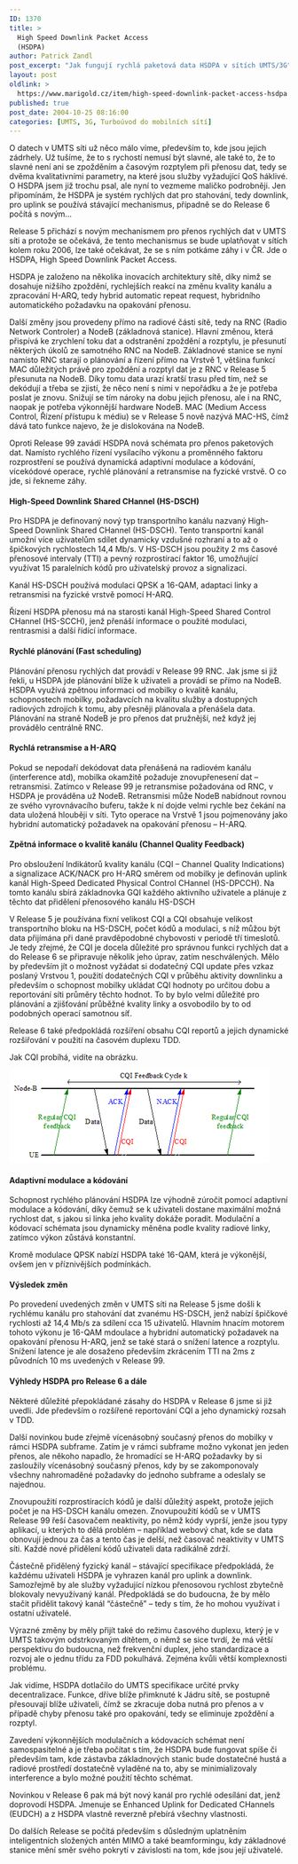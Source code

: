 ```yaml
---
ID: 1370
title: >
  High Speed Downlink Packet Access
  (HSDPA)
author: Patrick Zandl
post_excerpt: "Jak fungují rychlá paketová data HSDPA v sítích UMTS/3G"
layout: post
oldlink: >
  https://www.marigold.cz/item/high-speed-downlink-packet-access-hsdpa
published: true
post_date: 2004-10-25 08:16:00
categories: [UMTS, 3G, Turboúvod do mobilních sítí]
---
```

<p>
O datech v UMTS síti už něco málo víme, především to, kde jsou jejich zádrhely. Už tušíme, že to s rychostí nemusí být slavné, ale také to, že to slavné není ani se zpožděním a časovým rozptylem při přenosu dat, tedy se dvěma kvalitativními parametry, na které jsou služby vyžadující QoS háklivé. O HSDPA jsem již trochu psal, ale nyní to vezmeme maličko podrobněji. Jen připomínám, že HSDPA je systém rychlých dat pro stahování, tedy downlink, pro uplink se používá stávající mechanismus, případně se do Release 6 počítá s novým… </p>

<p>
Release 5 přichází s novým mechanismem pro přenos rychlých dat v UMTS síti a protože se očekává, že tento mechanismus se bude uplatňovat v sítích kolem roku 2006, lze také očekávat, že se s ním potkáme záhy i v ČR. Jde o HSDPA, High Speed Downlink Packet Access. </p>

<p>
HSDPA je založeno na několika inovacích architektury sítě, díky nimž se dosahuje nižšího zpoždění, rychlejších reakcí na změnu kvality kanálu a zpracování H-ARQ, tedy hybrid automatic repeat request, hybridního automatického požadavku na opakování přenosu.
</p>

<!--more--><p>
Další změny jsou provedeny přímo na radiové části sítě, tedy na RNC (Radio Network Controler) a NodeB (základnová stanice). Hlavní změnou, která přispívá ke zrychlení toku dat a odstranění zpoždění a rozptylu, je přesunutí některých úkolů ze samotného RNC na NodeB. Základnové stanice se nyní namísto RNC starají o plánování a řízení přímo na Vrstvě 1, většina funkcí MAC důležitých právě pro zpoždění a rozptyl dat je z RNC v Release 5 přesunuta na NodeB. Díky tomu data urazí kratší trasu před tím, než se dekódují a třeba se zjistí, že něco není s nimi v nepořádku a že je potřeba poslat je znovu. Snižují se tím nároky na dobu jejich přenosu, ale i na RNC, naopak je potřeba výkonnější hardware NodeB. MAC (Medium Access Control, Řízení přístupu k médiu) se v Release 5 nově nazývá MAC-HS, čímž dává tato funkce najevo, že je dislokována na NodeB. </p>

<p>
Oproti Release 99 zavádí HSDPA nová schémata pro přenos paketových dat. Namísto rychlého řízení vysílacího výkonu a proměnného faktoru rozprostření se používá dynamická adaptivní modulace a kódování, vícekódové operace, rychlé plánování a retransmise na fyzické vrstvě. O co jde, si řekneme záhy. </p>

<h4>High-Speed Downlink Shared CHannel (HS-DSCH)</h4>
<p>
Pro HSDPA je definovaný nový typ transportního kanálu nazvaný High-Speed Downlink Shared CHannel (HS-DSCH). Tento transportní kanál umožní více uživatelům sdílet dynamicky vzdušné rozhraní a to až o špičkových rychlostech 14,4 Mb/s. V HS-DSCH jsou použity 2 ms časové přenosové intervaly (TTI) a pevný rozprostírací faktor 16, umožňující využívat 15 paralelních kódů pro uživatelský provoz a signalizaci. </p>

<p>
Kanál HS-DSCH používá modulaci QPSK a 16-QAM, adaptaci linky a retransmisi na fyzické vrstvě pomocí H-ARQ. </p>

<p>
Řízení HSDPA přenosu má na starosti kanál High-Speed Shared Control CHannel (HS-SCCH), jenž přenáší informace o použité modulaci, rentrasmisi a další řídící informace. </p>

<h4>Rychlé plánování (Fast scheduling)</h4>
<p>
Plánování přenosu rychlých dat provádí v Release 99 RNC. Jak jsme si již řekli, u HSDPA jde plánování blíže k uživateli a provádí se přímo na NodeB. HSDPA využívá zpětnou informaci od mobilky o kvalitě kanálu, schopnostech mobilky, požadavcích na kvalitu služby a dostupných radiových zdrojích k tomu, aby přesněji plánovala a přenášela data. Plánování na straně NodeB je pro přenos dat pružnější, než když jej provádělo centrálně RNC. </p>

<h4>Rychlá retransmise a H-ARQ</h4>
<p>
Pokud se nepodaří dekódovat data přenášená na radiovém kanálu (interference atd), mobilka okamžitě požaduje znovupřenesení dat – retransmisi. Zatímco v Release 99 je retransmise požadována od RNC, v HSDPA je prováděna už NodeB. Retransmisi může NodeB nabídnout rovnou ze svého vyrovnávacího buferu, takže k ní dojde velmi rychle bez čekání na data uložená hlouběji v síti. Tyto operace na Vrstvě 1 jsou pojmenovány jako hybridní automatický požadavek na opakování přenosu – H-ARQ. </p>

<h4>Zpětná informace o kvalitě kanálu (Channel Quality Feedback)</h4>
<p>
Pro obsloužení Indikátorů kvality kanálu (CQI – Channel Quality Indications) a signalizace ACK/NACK pro H-ARQ směrem od mobilky je definován uplink kanál High-Speed Dedicated Physical Control CHannel (HS-DPCCH). Na tomto kanálu sbírá základnovka GQI každého aktivního uživatele a plánuje z těchto dat přidělení přenosového kanálu HS-DSCH</p>

<p>
V Release 5 je používána fixní velikost CQI a CQI obsahuje velikost transportního bloku na HS-DSCH, počet kódů a modulaci, s níž můžou být data přijímána při dané pravděpodobné chybovosti v periodě tří timeslotů. Je tedy zřejmé, že CQI je docela důležité pro správnou funkci rychlých dat a do Release 6 se připravuje několik jeho úprav, zatím neschválených. Mělo by především jít o možnost vyžádat si dodatečný CQI update přes vzkaz poslaný Vrstvou 1, použití dodatečných CQI v průběhu aktivity downlinku a především o schopnost mobilky ukládat CQI hodnoty po určitou dobu a reportování síti průměry těchto hodnot. To by bylo velmi důležité pro plánování a zjišťování průběžné kvality linky a osvobodilo by to od podobných operací samotnou síť. </p>

<p>
Release 6 také předpokládá rozšíření obsahu CQI reportů a jejich dynamické rozšiřování v použití na časovém duplexu TDD. </p>

<p>
Jak CQI probíhá, vidíte na obrázku. </p>

<p>
<img src="/assets/20041025-cqi.gif" alt="CQI" width="469" height="168" /></p>

<h4>Adaptivní modulace a kódování</h4>
<p>
Schopnost rychlého plánování HSDPA lze výhodně zúročit pomocí adaptivní modulace a kódování, díky čemuž se k uživateli dostane maximální možná rychlost dat, s jakou si linka jeho kvality dokáže poradit. Modulační a kódovací schémata jsou dynamicky měněna podle kvality radiové linky, zatímco výkon zůstává konstantní. </p>

<p>
Kromě modulace QPSK nabízí HSDPA také 16-QAM, která je výkonější, ovšem jen v příznivějších podmínkách. </p>

<h4>Výsledek změn</h4>
<p>
Po provedení uvedených změn v UMTS síti na Release 5 jsme došli k rychlému kanálu pro stahování dat zvanému HS-DSCH, jenž nabízí špičkové rychlosti až 14,4 Mb/s za sdílení cca 15 uživatelů. Hlavním hnacím motorem tohoto výkonu je 16-QAM mdoulace a hybridní automatický požadavek na opakování přenosu H-ARQ, jenž se také stará o snížení latence a rozptylu. Snížení latence je ale dosaženo především zkrácením TTI na 2ms z původních 10 ms uvedených v Release 99. </p>

<h4>Výhledy HSDPA pro Release 6 a dále</h4>
<p>
Některé důležité přepokládané zásahy do HSDPA v Release 6 jsme si již uvedli. Jde především o rozšířené reportování CQI a jeho dynamický rozsah v TDD. </p>

<p>
Další novinkou bude zřejmě vícenásobný současný přenos do mobilky v rámci HSDPA subframe. Zatím je v rámci subframe možno vykonat jen jeden přenos, ale někoho napadlo, že hromadící se H-ARQ požadavky by si zasloužily vícenásobný současný přenos, kdy by se zakomponovaly všechny nahromaděné požadavky do jednoho subframe a odeslaly se najednou. </p>

<p>
Znovupoužití rozprostíracích kódů je další důležitý aspekt, protože jejich počet je na HS-DSCH kanálu omezen. Znovupoužití kódů se v UMTS Release 99 řeší časovačem neaktivity, po němž kódy vyprší, jenže jsou typy aplikací, u kterých to dělá problém – například webový chat, kde se data obnovují jednou za čas a tento čas je delší, než časovač neaktivity v UMTS síti. Každé nové přidělení kódů uživateli data radikálně zdrží. </p>

<p>
Částečně přidělený fyzický kanál – stávající specifikace předpokládá, že každému uživateli HSDPA je vyhrazen kanál pro uplink a downlink. Samozřejmě by ale služby vyžadující nízkou přenosovou rychlost zbytečně blokovaly nevyužívaný kanál. Předpokládá se do budoucna, že by mělo stačit přidělit takový kanál &#8220;částečně&#8221; – tedy s tím, že ho mohou využívat i ostatní uživatelé. </p>

<p>
Výrazné změny by měly přijít také do režimu časového duplexu, který je v UMTS takovým odstrkovaným dítětem, o němž se sice tvrdí, že má větší perspektivu do budoucna, než frekvenční duplex, jeho standardizace a rozvoj ale o jednu třídu za FDD pokulhává. Zejména kvůli větší komplexnosti problému. </p>

<p>
Jak vidíme, HSDPA dotlačilo do UMTS specifikace určité prvky decentralizace. Funkce, dříve blíže přimknuté k Jádru sítě, se postupně přesouvají blíže uživateli, čímž se zkracuje doba nutná pro přenos a v případě chyby přenosu také pro opakování, tedy se eliminuje zpoždění a rozptyl. </p>

<p>
Zavedení výkonnějších modulačních a kódovacích schémat není samospasitelné a je třeba počítat s tím, že HSDPA bude fungovat spíše či především tam, kde zástavba základnových stanic bude dostatečné hustá a radiové prostředí dostatečně vyladěné na to, aby se minimializovaly interference a bylo možné použití těchto schémat. </p>

<p>
Novinkou v Release 6 pak má být nový kanál pro rychlé odesílání dat, jenž doprovodí HSDPA. Jmenuje se Enhanced Uplink for Dedicated CHannels (EUDCH) a z HSDPA vlastně reverzně přebírá všechny vlastnosti. </p>

<p>
Do dalších Release se počítá především s důsledným uplatněním inteligentních složených antén MIMO a také beamformingu, kdy základnové stanice mění směr svého pokrytí v závislosti na tom, kde jsou její uživatelé.
</p>

